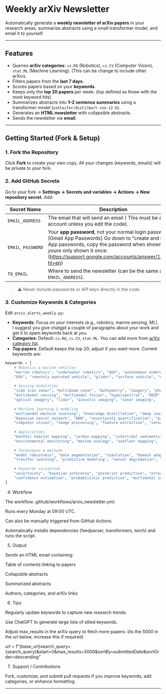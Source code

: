 
# Weekly arXiv Newsletter

Automatically generate a **weekly newsletter of arXiv papers** in your research areas, summarize abstracts using a small transformer model, and email it to yourself. 

---

## Features

- Queries **arXiv categories**: `cs.RO` (Robotics), `cs.CV` (Computer Vision), `stat.ML` (Machine Learning). (This can be change to include other arXivs.  
- Filters papers from the **last 7 days**.  
- Scores papers based on your **keywords**.  
- Keeps only the **top 20 papers** per week. (top defined as those with the most keyword hits)  
- Summarizes abstracts into **1–2 sentence summaries** using a transformer model (`sshleifer/distilbart-cnn-12-6`).  
- Generates an **HTML newsletter** with collapsible abstracts.  
- Sends the newsletter via **email**.

---

## Getting Started (Fork & Setup)

### 1. Fork the Repository

Click **Fork** to create your own copy. All your changes (keywords, emails) will be private to your fork.

### 2. Add GitHub Secrets

Go to your fork → **Settings → Secrets and variables → Actions → New repository secret**. Add:

| Secret Name       | Description |
|------------------|------------|
| `EMAIL_ADDRESS`   | The email that will send an email ( This must be a gmail account unless you edit the code). |
| `EMAIL_PASSWORD`  | Your **app password**, not your normal login password. [Gmail App Passwords] Go down to "create and use App passwords, copy the password when shown as youre only shown it once: (https://support.google.com/accounts/answer/185833?hl=en) |
| `TO_EMAIL`        | Where to send the newsletter (can be the same as `EMAIL_ADDRESS`). |

> ⚠️ Never include passwords or API keys directly in the code.

### 3. Customize Keywords & Categories

Edit `arxiv_alerts_weekly.py`:

- **Keywords**: Focus on your interests (e.g., robotics, marine sensing, ML). I suggest you give chatgpt a couple of paragraphs about your work and get it to spam keywords back at you. 
- **Categories**: Default: `cs.RO`, `cs.CV`, `stat.ML`. You can add more from [arXiv category list](https://arxiv.org/category_taxonomy).  
- **Top papers**: Default keeps the top 20; adjust if you want more.
Current keywords are:
```python 
keywords = [
    # Robotics & marine vehicles
    "marine robotics", "underwater robotics", "AUV", "autonomous underwater vehicle",
    "ROV", "remotely operated vehicle", "glider", "surface vehicle", "drone",
    
    # Sensing modalities
    "side scan sonar", "multibeam sonar", "bathymetry", "imagery", "photogrammetry",
    "multimodal sensing", "multimodal fusion", "hyperspectral", "SWIR", "thermal imaging",
    "optical imagery", "lidar", "acoustic imaging", "sonar imaging",
    
    # Machine learning & modeling
    "multimodal machine learning", "knowledge distillation", "deep learning",
    "bayesian neural network", "BNN", "uncertainty quantification", "probabilistic model",
    "computer vision", "image processing", "feature extraction", "sensor fusion",
    
    # Applications
    "benthic habitat mapping", "carbon mapping", "intertidal sediments",
    "environmental monitoring", "marine ecology", "seafloor mapping",
    
    # Techniques & methods
    "model robustness", "data augmentation", "simulation", "domain adaptation",
    "transfer learning", "predictive modeling", "sensor degradation", "noise robustness",
    
    # Keywords variations
    "uncertainty", "bayesian inference", "posterior predictive", "error estimation",
    "confidence estimation", "probabilistic prediction", "multimodal integration"
]
```
4. Workflow

The workflow .github/workflows/arxiv_newsletter.yml:

Runs every Monday at 09:00 UTC.

Can also be manually triggered from GitHub Actions.

Automatically installs dependencies (feedparser, transformers, torch) and runs the script.

5. Output

Sends an HTML email containing:

Table of contents linking to papers

Collapsible abstracts

Summarized abstracts

Authors, categories, and arXiv links

6. Tips

Regularly update keywords to capture new research trends.

Use ChatGPT to generate large lists of allied keywords.

Adjust max_results in the arXiv query to fetch more papers:
(its the 5000 in the url below, increase this if required)

url = f"{base_url}search_query={search_query}&start=0&max_results=5000&sortBy=submittedDate&sortOrder=descending"

7. Support / Contributions

Fork, customize, and submit pull requests if you improve keywords, add categories, or enhance formatting.



---

